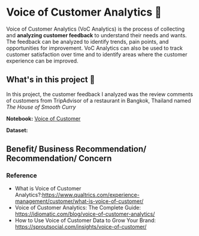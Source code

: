 # Voice of Customer Analytics 🔎
Voice of Customer Analytics (VoC Analytics) is the process of collecting and **analyzing customer feedback** to understand their needs and wants. The feedback can be analyzed to identify trends, pain points, and opportunities for improvement. VoC Analytics can also be used to track customer satisfaction over time and to identify areas where the customer experience can be improved.

## What's in this project 💼
In this project, the customer feedback I analyzed was the review comments of customers from TripAdvisor of a restaurant in Bangkok, Thailand named *The House of Smooth Curry*

**Notebook:** [Voice of Customer](https://github.com/Wkan19/MADT8101-Customer-Analytics/blob/a401599f311e1860f1753ed29b6c568f7e740b56/Voice%20of%20Customer%20Analytics/GitHub_Voice_of_Customers.ipynb)

**Dataset:** 


## Benefit/ Business Recommendation/ Recommendation/ Concern 




### Reference
- What is Voice of Customer Analytics?:https://www.qualtrics.com/experience-management/customer/what-is-voice-of-customer/
- Voice of Customer Analytics: The Complete Guide: https://idiomatic.com/blog/voice-of-customer-analytics/
- How to Use Voice of Customer Data to Grow Your Brand: https://sproutsocial.com/insights/voice-of-customer/
